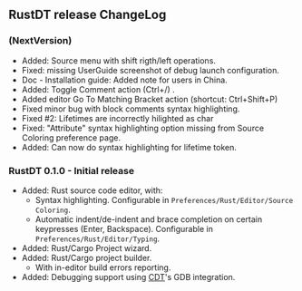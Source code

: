 ## RustDT release ChangeLog

### (NextVersion)
 * Added: Source menu with shift rigth/left operations.
 * Fixed: missing UserGuide screenshot of debug launch configuration.
 * Doc - Installation guide: Added note for users in China.
 * Added: Toggle Comment action (Ctrl+/) .
 * Added editor Go To Matching Bracket action (shortcut: Ctrl+Shift+P)
 * Fixed minor bug with block comments syntax highlighting.
 * Fixed #2: Lifetimes are incorrectly hilighted as char
 * Fixed: "Attribute" syntax highlighting option missing from Source Coloring preference page.
 * Added: Can now do syntax highlighting for lifetime token.

### RustDT 0.1.0 - Initial release 
 * Added: Rust source code editor, with:
   * Syntax highlighting. Configurable in `Preferences/Rust/Editor/Source Coloring`. 
   * Automatic indent/de-indent and brace completion on certain keypresses (Enter, Backspace). Configurable in `Preferences/Rust/Editor/Typing`.
 * Added: Rust/Cargo Project wizard.
 * Added: Rust/Cargo project builder.
   * With in-editor build errors reporting.
 * Added: Debugging support using [CDT](https://eclipse.org/cdt/)'s GDB integration. 
 
